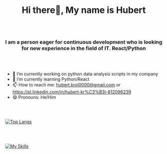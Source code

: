 <h1 align="center">
Hi there👋, My name is Hubert
</h1>

<br></br>

<h3 align="center">
I am a person eager for continuous development who is looking for new experience in the field of IT. React/Python
</h3>

<br></br>

- 🔭 I’m currently working on python data analysis scripts in my company
- 🌱 I’m currently learning Python/React
- 📫 How to reach me: hubert.krol0000@gmail.com or https://pl.linkedin.com/in/hubert-kr%C3%B3l-812096239
- 😄 Pronouns: He/Him
  
<br></br>

[![Top Langs](https://github-readme-stats.vercel.app/api/top-langs/?username=Krol9x&layout=compact&theme=dark)](https://github.com/anuraghazra/github-readme-stats)

<br></br>

[![My Skills](https://skillicons.dev/icons?i=react,js,html,css,firebase,php,py,tensorflow,pytorch)](https://skillicons.dev)

